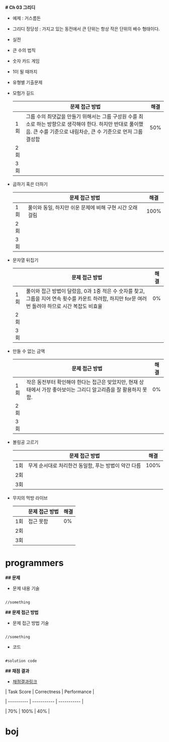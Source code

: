 **# Ch 03 그리디**

- 예제 : 거스름돈

- 그리디 정당성 : 가지고 있는 동전에서 큰 단위는 항상 작은 단위의 배수 형태이다.

- 실전

- 큰 수의 법칙

- 숫자 카드 게임

- 1이 될 때까지

- 유형별 기출문제
- 모험가 길드
    
    
    |  | 문제 접근 방법 | 해결 |
    | --- | --- | --- |
    | 1회 | 그룹 수의 최댓값을 만들기 위해서는 그룹 구성원 수를 최소로 하는 방향으로 생각해야 한다. 하지만 반대로 풀이했음. 큰 수를 기준으로 내림차순, 큰 수 기준으로 먼저 그룹 결성함 | 50% |
    | 2회 |  |  |
    | 3회 |  |  |

- 곱하기 혹은 더하기
    
    
    |  | 문제 접근 방법 | 해결 |
    | --- | --- | --- |
    | 1회 |풀이와 동일, 하지만 쉬운 문제에 비해 구현 시간 오래 걸림 | 100% |
    | 2회 |  |  |
    | 3회 |  |  |

- 문자열 뒤집기
    
    
    |  | 문제 접근 방법 | 해결 |
    | --- | --- | --- |
    | 1회 |풀이와 접근 방법이 달랐음, 0과 1중 적은 수 숫자를 찾고, 그룹을 지어 연속 횟수를 카운트 하려함, 하지만 for문 여러 번 돌려야 하므로 시간 복잡도 비효율 | 0% |
    | 2회 |  |  |
    | 3회 |  |  |

- 만들 수 없는 금액
    
    
    |  | 문제 접근 방법 | 해결 |
    | --- | --- | --- |
    | 1회 |작은 동전부터 확인해야 한다는 접근은 맞았지만, 현재 상태에서 가장 좋아보이는 그리디 알고리즘을 잘 활용하지 못함.| 0% |
    | 2회 |  |  |
    | 3회 |  |  |

- 볼링공 고르기
    
    
    |  | 문제 접근 방법 | 해결 |
    | --- | --- | --- |
    | 1회 |무게 순서대로 처리한건 동일함, 푸는 방법이 약간 다름| 100% |
    | 2회 |  |  |
    | 3회 |  |  |

- 무지의 먹방 라이브
    
    
    |  | 문제 접근 방법 | 해결 |
    | --- | --- | --- |
    | 1회 |접근 못함| 0% |
    | 2회 |  |  |
    | 3회 |  |  |

# programmers

**## 문제**

- 문제 내용 기술

```

//something

```

**## 문제 접근 방법**

- 문제 접근 방법 기술

```

//something

```

- 코드

```

#solution code

```

**## 채점 결과**

- [채점결과링크](http:)

| Task Score | Correctness | Performance |

| ---------- | ----------- | ----------- |

| 70%        | 100%        | 40%         |

# boj